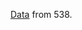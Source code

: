 [Data](https://raw.githubusercontent.com/fivethirtyeight/data/master/police-killings/police_killings.csv) from 538.

